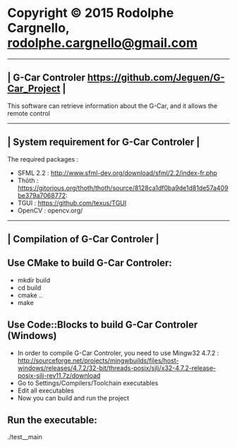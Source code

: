 # Copyright © 2015 Rodolphe Cargnello, rodolphe.cargnello@gmail.com

 ---------------------------------------------------------
| G-Car Controler https://github.com/Jeguen/G-Car_Project |
 ---------------------------------------------------------

This software can retrieve information about the G-Car, and it allows the remote control


 -----------------------------------------
| System requirement for G-Car Controler  |
 -----------------------------------------

The required packages :

- SFML 2.2 : http://www.sfml-dev.org/download/sfml/2.2/index-fr.php
- Thōth : https://gitorious.org/thoth/thoth/source/8128ca1df0ba9de1d81de57a409be379a7068772:
- TGUI : https://github.com/texus/TGUI
- OpenCV : opencv.org/


 ---------------------------------
| Compilation of G-Car Controler  |
 ---------------------------------

Use CMake to build G-Car Controler:
---------------------------------------
- mkdir build
- cd build
- cmake ..
- make

Use Code::Blocks to build G-Car Controler (Windows)
----------------------------------------
- In order to compile G-Car Controler, you need to use Mingw32 4.7.2 : 
http://sourceforge.net/projects/mingwbuilds/files/host-windows/releases/4.7.2/32-bit/threads-posix/sjlj/x32-4.7.2-release-posix-sjlj-rev11.7z/download
- Go to Settings/Compilers/Toolchain executables
- Edit all executables
- Now you can build and run the project

Run the executable:
------------------
./test__main
